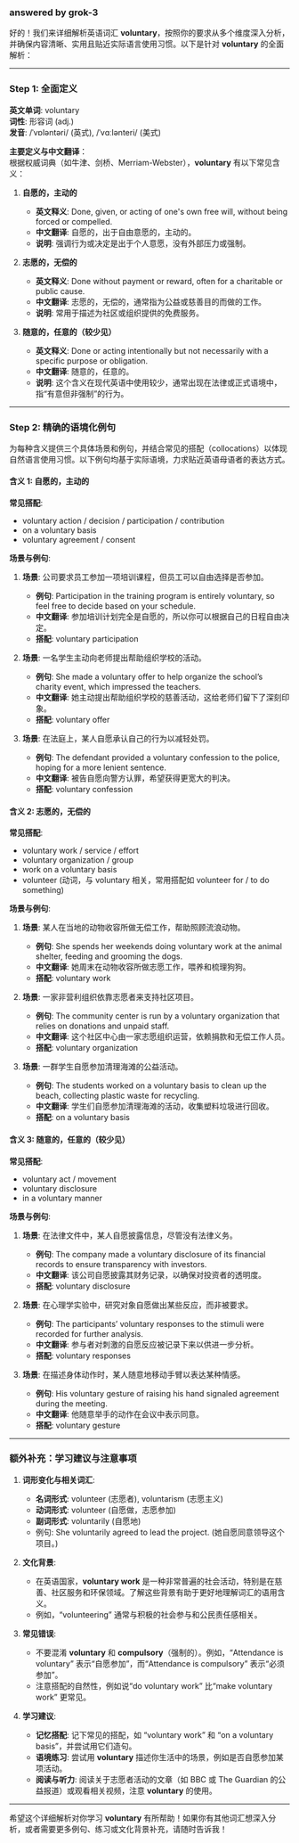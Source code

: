 ### answered by grok-3
好的！我们来详细解析英语词汇 **voluntary**，按照你的要求从多个维度深入分析，并确保内容清晰、实用且贴近实际语言使用习惯。以下是针对 **voluntary** 的全面解析：

---

### Step 1: 全面定义

**英文单词**: voluntary  
**词性**: 形容词 (adj.)  
**发音**: /ˈvɒləntəri/ (英式), /ˈvɑːlənteri/ (美式)  

**主要定义与中文翻译**：  
根据权威词典（如牛津、剑桥、Merriam-Webster），**voluntary** 有以下常见含义：

1. **自愿的，主动的**  
   - **英文释义**: Done, given, or acting of one's own free will, without being forced or compelled.  
   - **中文翻译**: 自愿的，出于自由意愿的，主动的。  
   - **说明**: 强调行为或决定是出于个人意愿，没有外部压力或强制。

2. **志愿的，无偿的**  
   - **英文释义**: Done without payment or reward, often for a charitable or public cause.  
   - **中文翻译**: 志愿的，无偿的，通常指为公益或慈善目的而做的工作。  
   - **说明**: 常用于描述为社区或组织提供的免费服务。

3. **随意的，任意的（较少见）**  
   - **英文释义**: Done or acting intentionally but not necessarily with a specific purpose or obligation.  
   - **中文翻译**: 随意的，任意的。  
   - **说明**: 这个含义在现代英语中使用较少，通常出现在法律或正式语境中，指“有意但非强制”的行为。

---

### Step 2: 精确的语境化例句

为每种含义提供三个具体场景和例句，并结合常见的搭配（collocations）以体现自然语言使用习惯。以下例句均基于实际语境，力求贴近英语母语者的表达方式。

#### 含义 1: 自愿的，主动的
**常见搭配**:  
- voluntary action / decision / participation / contribution  
- on a voluntary basis  
- voluntary agreement / consent  

**场景与例句**:

1. **场景**: 公司要求员工参加一项培训课程，但员工可以自由选择是否参加。  
   - **例句**: Participation in the training program is entirely voluntary, so feel free to decide based on your schedule.  
   - **中文翻译**: 参加培训计划完全是自愿的，所以你可以根据自己的日程自由决定。  
   - **搭配**: voluntary participation  

2. **场景**: 一名学生主动向老师提出帮助组织学校的活动。  
   - **例句**: She made a voluntary offer to help organize the school’s charity event, which impressed the teachers.  
   - **中文翻译**: 她主动提出帮助组织学校的慈善活动，这给老师们留下了深刻印象。  
   - **搭配**: voluntary offer  

3. **场景**: 在法庭上，某人自愿承认自己的行为以减轻处罚。  
   - **例句**: The defendant provided a voluntary confession to the police, hoping for a more lenient sentence.  
   - **中文翻译**: 被告自愿向警方认罪，希望获得更宽大的判决。  
   - **搭配**: voluntary confession  

#### 含义 2: 志愿的，无偿的
**常见搭配**:  
- voluntary work / service / effort  
- voluntary organization / group  
- work on a voluntary basis  
- volunteer (动词，与 voluntary 相关，常用搭配如 volunteer for / to do something)  

**场景与例句**:

1. **场景**: 某人在当地的动物收容所做无偿工作，帮助照顾流浪动物。  
   - **例句**: She spends her weekends doing voluntary work at the animal shelter, feeding and grooming the dogs.  
   - **中文翻译**: 她周末在动物收容所做志愿工作，喂养和梳理狗狗。  
   - **搭配**: voluntary work  

2. **场景**: 一家非营利组织依靠志愿者来支持社区项目。  
   - **例句**: The community center is run by a voluntary organization that relies on donations and unpaid staff.  
   - **中文翻译**: 这个社区中心由一家志愿组织运营，依赖捐款和无偿工作人员。  
   - **搭配**: voluntary organization  

3. **场景**: 一群学生自愿参加清理海滩的公益活动。  
   - **例句**: The students worked on a voluntary basis to clean up the beach, collecting plastic waste for recycling.  
   - **中文翻译**: 学生们自愿参加清理海滩的活动，收集塑料垃圾进行回收。  
   - **搭配**: on a voluntary basis  

#### 含义 3: 随意的，任意的（较少见）
**常见搭配**:  
- voluntary act / movement  
- voluntary disclosure  
- in a voluntary manner  

**场景与例句**:

1. **场景**: 在法律文件中，某人自愿披露信息，尽管没有法律义务。  
   - **例句**: The company made a voluntary disclosure of its financial records to ensure transparency with investors.  
   - **中文翻译**: 该公司自愿披露其财务记录，以确保对投资者的透明度。  
   - **搭配**: voluntary disclosure  

2. **场景**: 在心理学实验中，研究对象自愿做出某些反应，而非被要求。  
   - **例句**: The participants’ voluntary responses to the stimuli were recorded for further analysis.  
   - **中文翻译**: 参与者对刺激的自愿反应被记录下来以供进一步分析。  
   - **搭配**: voluntary responses  

3. **场景**: 在描述身体动作时，某人随意地移动手臂以表达某种情感。  
   - **例句**: His voluntary gesture of raising his hand signaled agreement during the meeting.  
   - **中文翻译**: 他随意举手的动作在会议中表示同意。  
   - **搭配**: voluntary gesture  

---

### 额外补充：学习建议与注意事项
1. **词形变化与相关词汇**:
   - **名词形式**: volunteer (志愿者), voluntarism (志愿主义)
   - **动词形式**: volunteer (自愿做，志愿参加)
   - **副词形式**: voluntarily (自愿地)
   - 例句: She voluntarily agreed to lead the project. (她自愿同意领导这个项目。)

2. **文化背景**:
   - 在英语国家，**voluntary work** 是一种非常普遍的社会活动，特别是在慈善、社区服务和环保领域。了解这些背景有助于更好地理解词汇的语用含义。
   - 例如，“volunteering” 通常与积极的社会参与和公民责任感相关。

3. **常见错误**:
   - 不要混淆 **voluntary** 和 **compulsory**（强制的）。例如，“Attendance is voluntary” 表示“自愿参加”，而“Attendance is compulsory” 表示“必须参加”。
   - 注意搭配的自然性，例如说“do voluntary work” 比“make voluntary work” 更常见。

4. **学习建议**:
   - **记忆搭配**: 记下常见的搭配，如 “voluntary work” 和 “on a voluntary basis”，并尝试用它们造句。
   - **语境练习**: 尝试用 **voluntary** 描述你生活中的场景，例如是否自愿参加某项活动。
   - **阅读与听力**: 阅读关于志愿者活动的文章（如 BBC 或 The Guardian 的公益报道）或观看相关视频，注意 **voluntary** 的使用。

---

希望这个详细解析对你学习 **voluntary** 有所帮助！如果你有其他词汇想深入分析，或者需要更多例句、练习或文化背景补充，请随时告诉我！